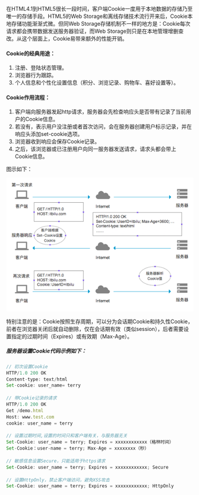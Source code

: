 在HTML4.1到HTML5很长一段时间，客户端Cookie一度用于本地数据的存储乃至唯一的存储手段。HTML5的Web Storage和离线存储技术流行开来后，Cookie本地存储功能渐渐式微。但同Web Storage存储机制不一样的地方是：Cookie每次请求都会携带数据发送服务器验证，而Web Storage则只是在本地管理增删查改。从这个层面上，Cookie易带来额外的性能开销。

#### Cookie的经典用途：

1. 注册、登陆状态管理。
2. 浏览器行为跟踪。
3. 个人信息和个性化设置信息（积分、浏览记录、购物车、喜好设置等）。

#### Cookie作用流程：

1. 客户端向服务器发起http请求，服务器会先检查响应头是否带有记录了当前用户的Cookie信息。
2. 若没有，表示用户没注册或者首次访问，会在服务器创建用户标示记录，并在响应头添加set-cookie选项。
3. 浏览器收到响应会保存Cookie记录。
4. 之后，该浏览器或已注册用户向同一服务器发送请求，请求头都会带上Cookie信息。

图示如下：

![](/assets/cookie.png)

特别注意的是：Cookie按照生存周期，可以分为会话期Cookie和持久性Cookie，前者在浏览器关闭后就自动删除，仅在会话期有效（类似session），后者需要设置指定的过期时间（Expires）或有效期（Max-Age）。

##### 服务器设置Cookie代码示例如下：

```js
// 初次设置Cookie
HTTP/1.0 200 OK
Content-type: text/html
Set-cookie: user_name= terry

// 带Cookie记录的请求
HTTP/1.0 200 OK
Get /demo.html
Host: www.test.com
cookie: user_name = terry

// 设置过期时间,设置的时间只和客户端有关，与服务器无关
Set-Cookie: user_name = terry; Expires = xxxxxxxxxxxx（格林时间）
Set-Cookie：user-name = terry; Max-Age = xxxxxxxx（秒）

// 敏感信息设置Secure，只能适用于https请求
Set-Cookie: user_name = terry; Expires = xxxxxxxxxxxx; Secure

// 设置HttpOnly，禁止客户端访问，避免XSS攻击
Set-Cookie: user_name = terry; Expires = xxxxxxxxxxxx; HttpOnly
```



